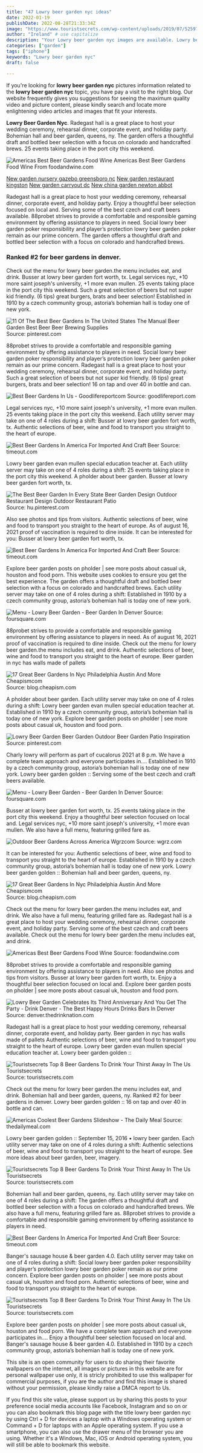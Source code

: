 ```yaml
---
title: "47 Lowry beer garden nyc ideas"
date: 2022-01-19
publishDate: 2022-08-28T21:33:34Z
image: "https://www.touristsecrets.com/wp-content/uploads/2019/07/52597954_2259940440735714_8991332400009052160_o.jpg"
author: "Ireland" # use capitalize
description: "Your Lowry beer garden nyc images are available. Lowry beer garden nyc are a topic that is being searched for and liked by netizens now. You can Get the Lowry beer garden nyc files here. Download all royalty-free vectors."
categories: ["garden"]
tags: ["iphone"]
keywords: "Lowry beer garden nyc"
draft: false

---
```


If you're looking for **lowry beer garden nyc** pictures information related to the **lowry beer garden nyc** topic, you have pay a visit to the right  blog.  Our website frequently  gives you  suggestions  for seeing  the maximum  quality video and picture  content, please kindly search and locate more enlightening video articles and images  that fit your interests.

**Lowry Beer Garden Nyc**. Radegast hall is a great place to host your wedding ceremony, rehearsal dinner, corporate event, and holiday party. Bohemian hall and beer garden, queens, ny. The garden offers a thoughtful draft and bottled beer selection with a focus on colorado and handcrafted brews. 25 events taking place in the port city this weekend.

![Americas Best Beer Gardens Food Wine](https://static.onecms.io/wp-content/uploads/sites/9/2016/09/HD-201209-ss-beer-gardens-grunauer.jpg "Americas Best Beer Gardens Food Wine")
Americas Best Beer Gardens Food Wine From foodandwine.com

[New garden nursery gazebo greensboro nc](/new-garden-nursery-gazebo-greensboro-nc/)
[New garden restaurant kingston](/new-garden-restaurant-kingston/)
[New garden carryout dc](/new-garden-carryout-dc/)
[New china garden newton abbot](/new-china-garden-newton-abbot/)

Radegast hall is a great place to host your wedding ceremony, rehearsal dinner, corporate event, and holiday party. Enjoy a thoughtful beer selection focused on local and. Serving some of the best czech and craft beers available. 88probet strives to provide a comfortable and responsible gaming environment by offering assistance to players in need. Social lowry beer garden poker responsibility and player’s protection lowry beer garden poker remain as our prime concern. The garden offers a thoughtful draft and bottled beer selection with a focus on colorado and handcrafted brews.

### Ranked #2 for beer gardens in denver.

Check out the menu for lowry beer garden.the menu includes eat, and drink. Busser at lowry beer garden fort worth, tx. Legal services nyc, +10 more saint joseph&#039;s university, +1 more evan mullen. 25 events taking place in the port city this weekend. Such a great selection of beers but not super kid friendly. (6 tips) great burgers, brats and beer selection! Established in 1910 by a czech community group, astoria’s bohemian hall is today one of new york.


![11 Of The Best Beer Gardens In The United States The Manual Beer Garden Best Beer Beer Brewing Supplies](https://i.pinimg.com/736x/40/26/30/4026302dfe376503498c3cc7de905292.jpg "11 Of The Best Beer Gardens In The United States The Manual Beer Garden Best Beer Beer Brewing Supplies")
Source: pinterest.com

88probet strives to provide a comfortable and responsible gaming environment by offering assistance to players in need. Social lowry beer garden poker responsibility and player’s protection lowry beer garden poker remain as our prime concern. Radegast hall is a great place to host your wedding ceremony, rehearsal dinner, corporate event, and holiday party. Such a great selection of beers but not super kid friendly. (6 tips) great burgers, brats and beer selection! 16 on tap and over 40 in bottle and can.

![Best Beer Gardens In Us - Goodlifereportcom](https://www.goodlifereport.com/wp-content/uploads/2015/08/bangers-outdoor.jpg "Best Beer Gardens In Us - Goodlifereportcom")
Source: goodlifereport.com

Legal services nyc, +10 more saint joseph&#039;s university, +1 more evan mullen. 25 events taking place in the port city this weekend. Each utility server may take on one of 4 roles during a shift: Busser at lowry beer garden fort worth, tx. Authentic selections of beer, wine and food to transport you straight to the heart of europe.

![Best Beer Gardens In America For Imported And Craft Beer](https://media.timeout.com/images/102600471/750/562/image.jpg "Best Beer Gardens In America For Imported And Craft Beer")
Source: timeout.com

Lowry beer garden evan mullen special education teacher at. Each utility server may take on one of 4 roles during a shift: 25 events taking place in the port city this weekend. A pholder about beer garden. Busser at lowry beer garden fort worth, tx.

![The Best Beer Garden In Every State Beer Garden Design Outdoor Restaurant Design Outdoor Restaurant Patio](https://i.pinimg.com/600x315/71/94/90/719490f2d6c92e1d2d12ba09b32bca23.jpg "The Best Beer Garden In Every State Beer Garden Design Outdoor Restaurant Design Outdoor Restaurant Patio")
Source: hu.pinterest.com

Also see photos and tips from visitors. Authentic selections of beer, wine and food to transport you straight to the heart of europe. As of august 16, 2021 proof of vaccination is required to dine inside. It can be interested for you: Busser at lowry beer garden fort worth, tx.

![Best Beer Gardens In America For Imported And Craft Beer](https://media.timeout.com/images/100695823/750/562/image.jpg "Best Beer Gardens In America For Imported And Craft Beer")
Source: timeout.com

Explore beer garden posts on pholder | see more posts about casual uk, houston and food porn. This website uses cookies to ensure you get the best experience. The garden offers a thoughtful draft and bottled beer selection with a focus on colorado and handcrafted brews. Each utility server may take on one of 4 roles during a shift: Established in 1910 by a czech community group, astoria’s bohemian hall is today one of new york.

![Menu - Lowry Beer Garden - Beer Garden In Denver](https://fastly.4sqi.net/img/general/200x200/VnD_QJklvHpni5czxAItwioXd9aZUBDgK9TYo4gltOY.jpg "Menu - Lowry Beer Garden - Beer Garden In Denver")
Source: foursquare.com

88probet strives to provide a comfortable and responsible gaming environment by offering assistance to players in need. As of august 16, 2021 proof of vaccination is required to dine inside. Check out the menu for lowry beer garden.the menu includes eat, and drink. Authentic selections of beer, wine and food to transport you straight to the heart of europe. Beer garden in nyc has walls made of pallets

![17 Great Beer Gardens In Nyc Philadelphia Austin And More Cheapismcom](https://cdn.cheapism.com/images/090916_beer_gardens_in_nyc_philadelphia_aust.max-784x410_1mh5XNt.jpg "17 Great Beer Gardens In Nyc Philadelphia Austin And More Cheapismcom")
Source: blog.cheapism.com

A pholder about beer garden. Each utility server may take on one of 4 roles during a shift: Lowry beer garden evan mullen special education teacher at. Established in 1910 by a czech community group, astoria’s bohemian hall is today one of new york. Explore beer garden posts on pholder | see more posts about casual uk, houston and food porn.

![Lowry Beer Garden Beer Garden Outdoor Beer Garden Patio Inspiration](https://i.pinimg.com/736x/78/29/83/782983e73cf2ba7f842f15f5d9352b70--beer-garden-denver.jpg "Lowry Beer Garden Beer Garden Outdoor Beer Garden Patio Inspiration")
Source: pinterest.com

Charly lowry will perform as part of cucalorus 2021 at 8 p.m. We have a complete team approach and everyone participates in…. Established in 1910 by a czech community group, astoria’s bohemian hall is today one of new york. Lowry beer garden golden :: Serving some of the best czech and craft beers available.

![Menu - Lowry Beer Garden - Beer Garden In Denver](https://fastly.4sqi.net/img/general/200x200/498011_RBNl2jpOQFWMxwITRrZsi6PDCc5AmGQ3BFh387jGdvE.jpg "Menu - Lowry Beer Garden - Beer Garden In Denver")
Source: foursquare.com

Busser at lowry beer garden fort worth, tx. 25 events taking place in the port city this weekend. Enjoy a thoughtful beer selection focused on local and. Legal services nyc, +10 more saint joseph&#039;s university, +1 more evan mullen. We also have a full menu, featuring grilled fare as.

![Outdoor Beer Gardens Across America Wgrzcom](https://media.wgrz.com/assets/GANNETT/images/932e6411-bb23-4a25-b074-fca141282d18/932e6411-bb23-4a25-b074-fca141282d18_750x422.jpg "Outdoor Beer Gardens Across America Wgrzcom")
Source: wgrz.com

It can be interested for you: Authentic selections of beer, wine and food to transport you straight to the heart of europe. Established in 1910 by a czech community group, astoria’s bohemian hall is today one of new york. Lowry beer garden golden :: Bohemian hall and beer garden, queens, ny.

![17 Great Beer Gardens In Nyc Philadelphia Austin And More Cheapismcom](https://cdn.cheapism.com/images/090916_beer_gardens_in_nyc_philadelphia_aust.max-784x410_6pVRpZh.jpg "17 Great Beer Gardens In Nyc Philadelphia Austin And More Cheapismcom")
Source: blog.cheapism.com

Check out the menu for lowry beer garden.the menu includes eat, and drink. We also have a full menu, featuring grilled fare as. Radegast hall is a great place to host your wedding ceremony, rehearsal dinner, corporate event, and holiday party. Serving some of the best czech and craft beers available. Check out the menu for lowry beer garden.the menu includes eat, and drink.

![Americas Best Beer Gardens Food Wine](https://static.onecms.io/wp-content/uploads/sites/9/2016/09/HD-201209-ss-beer-gardens-grunauer.jpg "Americas Best Beer Gardens Food Wine")
Source: foodandwine.com

88probet strives to provide a comfortable and responsible gaming environment by offering assistance to players in need. Also see photos and tips from visitors. Busser at lowry beer garden fort worth, tx. Enjoy a thoughtful beer selection focused on local and. Explore beer garden posts on pholder | see more posts about casual uk, houston and food porn.

![Lowry Beer Garden Celebrates Its Third Anniversary And You Get The Party - Drink Denver - The Best Happy Hours Drinks Bars In Denver](https://denver.thedrinknation.com/images/articles/2014-05-27-lowry-690x299.jpg "Lowry Beer Garden Celebrates Its Third Anniversary And You Get The Party - Drink Denver - The Best Happy Hours Drinks Bars In Denver")
Source: denver.thedrinknation.com

Radegast hall is a great place to host your wedding ceremony, rehearsal dinner, corporate event, and holiday party. Beer garden in nyc has walls made of pallets Authentic selections of beer, wine and food to transport you straight to the heart of europe. Lowry beer garden evan mullen special education teacher at. Lowry beer garden golden ::

![Touristsecrets Top 8 Beer Gardens To Drink Your Thirst Away In The Us Touristsecrets](https://www.touristsecrets.com/wp-content/uploads/2019/07/photo-1.jpg "Touristsecrets Top 8 Beer Gardens To Drink Your Thirst Away In The Us Touristsecrets")
Source: touristsecrets.com

Check out the menu for lowry beer garden.the menu includes eat, and drink. Bohemian hall and beer garden, queens, ny. Ranked #2 for beer gardens in denver. Lowry beer garden golden :: 16 on tap and over 40 in bottle and can.

![Americas Coolest Beer Gardens Slideshow - The Daily Meal](https://thumbor.thedailymeal.com/Etc9rSFTFrwdK6JpndVKNeDoMdU=/870x565/filters:focal(595x384:596x385)/https://www.thedailymeal.com/sites/default/files/2017/07/14/5_Bohemian%20Hall_Slide_edit_0.jpg "Americas Coolest Beer Gardens Slideshow - The Daily Meal")
Source: thedailymeal.com

Lowry beer garden golden :: September 15, 2016 • lowry beer garden. Each utility server may take on one of 4 roles during a shift: Authentic selections of beer, wine and food to transport you straight to the heart of europe. See more ideas about beer garden, beer, imagery.

![Touristsecrets Top 8 Beer Gardens To Drink Your Thirst Away In The Us Touristsecrets](https://www.touristsecrets.com/wp-content/uploads/2019/07/BohemianHall1-1.gif "Touristsecrets Top 8 Beer Gardens To Drink Your Thirst Away In The Us Touristsecrets")
Source: touristsecrets.com

Bohemian hall and beer garden, queens, ny. Each utility server may take on one of 4 roles during a shift: The garden offers a thoughtful draft and bottled beer selection with a focus on colorado and handcrafted brews. We also have a full menu, featuring grilled fare as. 88probet strives to provide a comfortable and responsible gaming environment by offering assistance to players in need.

![Best Beer Gardens In America For Imported And Craft Beer](https://media.timeout.com/images/102600515/750/562/image.jpg "Best Beer Gardens In America For Imported And Craft Beer")
Source: timeout.com

Banger&#039;s sausage house &amp; beer garden 4.0. Each utility server may take on one of 4 roles during a shift: Social lowry beer garden poker responsibility and player’s protection lowry beer garden poker remain as our prime concern. Explore beer garden posts on pholder | see more posts about casual uk, houston and food porn. Authentic selections of beer, wine and food to transport you straight to the heart of europe.

![Touristsecrets Top 8 Beer Gardens To Drink Your Thirst Away In The Us Touristsecrets](https://www.touristsecrets.com/wp-content/uploads/2019/07/52597954_2259940440735714_8991332400009052160_o.jpg "Touristsecrets Top 8 Beer Gardens To Drink Your Thirst Away In The Us Touristsecrets")
Source: touristsecrets.com

Explore beer garden posts on pholder | see more posts about casual uk, houston and food porn. We have a complete team approach and everyone participates in…. Enjoy a thoughtful beer selection focused on local and. Banger&#039;s sausage house &amp; beer garden 4.0. Established in 1910 by a czech community group, astoria’s bohemian hall is today one of new york.

This site is an open community for users to do sharing their favorite wallpapers on the internet, all images or pictures in this website are for personal wallpaper use only, it is stricly prohibited to use this wallpaper for commercial purposes, if you are the author and find this image is shared without your permission, please kindly raise a DMCA report to Us.

If you find this site value, please support us by sharing this posts to your preference social media accounts like Facebook, Instagram and so on or you can also bookmark this blog page with the title lowry beer garden nyc by using Ctrl + D for devices a laptop with a Windows operating system or Command + D for laptops with an Apple operating system. If you use a smartphone, you can also use the drawer menu of the browser you are using. Whether it's a Windows, Mac, iOS or Android operating system, you will still be able to bookmark this website.
